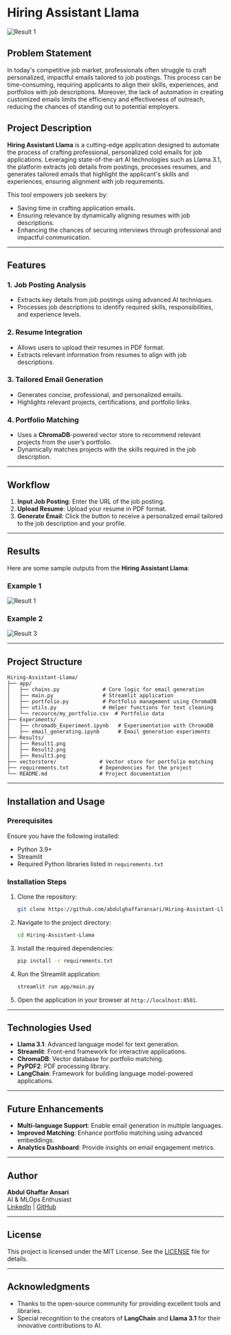 # Hiring Assistant Llama

![Result 1](https://github.com/abdulghaffaransari/Hiring-Assistant-Llama/blob/main/Results/Result1.png)

## Problem Statement
In today's competitive job market, professionals often struggle to craft personalized, impactful emails tailored to job postings. This process can be time-consuming, requiring applicants to align their skills, experiences, and portfolios with job descriptions. Moreover, the lack of automation in creating customized emails limits the efficiency and effectiveness of outreach, reducing the chances of standing out to potential employers.

## Project Description
**Hiring Assistant Llama** is a cutting-edge application designed to automate the process of crafting professional, personalized cold emails for job applications. Leveraging state-of-the-art AI technologies such as Llama 3.1, the platform extracts job details from postings, processes resumes, and generates tailored emails that highlight the applicant's skills and experiences, ensuring alignment with job requirements.

This tool empowers job seekers by:
- Saving time in crafting application emails.
- Ensuring relevance by dynamically aligning resumes with job descriptions.
- Enhancing the chances of securing interviews through professional and impactful communication.

---

## Features
### 1. Job Posting Analysis
- Extracts key details from job postings using advanced AI techniques.
- Processes job descriptions to identify required skills, responsibilities, and experience levels.

### 2. Resume Integration
- Allows users to upload their resumes in PDF format.
- Extracts relevant information from resumes to align with job descriptions.

### 3. Tailored Email Generation
- Generates concise, professional, and personalized emails.
- Highlights relevant projects, certifications, and portfolio links.

### 4. Portfolio Matching
- Uses a **ChromaDB**-powered vector store to recommend relevant projects from the user’s portfolio.
- Dynamically matches projects with the skills required in the job description.

---

## Workflow
1. **Input Job Posting**: Enter the URL of the job posting.
2. **Upload Resume**: Upload your resume in PDF format.
3. **Generate Email**: Click the button to receive a personalized email tailored to the job description and your profile.

---

## Results
Here are some sample outputs from the **Hiring Assistant Llama**:

### Example 1
![Result 1](https://github.com/abdulghaffaransari/Hiring-Assistant-Llama/blob/main/Results/Result1.png)

### Example 2
![Result 3](https://github.com/abdulghaffaransari/Hiring-Assistant-Llama/blob/main/Results/Result3.png)

---

## Project Structure
```
Hiring-Assistant-Llama/
├── app/
│   ├── chains.py              # Core logic for email generation
│   ├── main.py                # Streamlit application
│   ├── portfolio.py           # Portfolio management using ChromaDB
│   ├── utils.py               # Helper functions for text cleaning
│   └── recource/my_portfolio.csv  # Portfolio data
├── Experiments/
│   ├── chromadb_Experiment.ipynb   # Experimentation with ChromaDB
│   ├── email_generating.ipynb      # Email generation experiments
├── Results/
│   ├── Result1.png
│   ├── Result2.png
│   ├── Result3.png
├── vectorstore/              # Vector store for portfolio matching
├── requirements.txt          # Dependencies for the project
└── README.md                 # Project documentation
```

---

## Installation and Usage

### Prerequisites
Ensure you have the following installed:
- Python 3.9+
- Streamlit
- Required Python libraries listed in `requirements.txt`

### Installation Steps
1. Clone the repository:
   ```bash
   git clone https://github.com/abdulghaffaransari/Hiring-Assistant-Llama.git
   ```

2. Navigate to the project directory:
   ```bash
   cd Hiring-Assistant-Llama
   ```

3. Install the required dependencies:
   ```bash
   pip install -r requirements.txt
   ```

4. Run the Streamlit application:
   ```bash
   streamlit run app/main.py
   ```

5. Open the application in your browser at `http://localhost:8501`.

---

## Technologies Used
- **Llama 3.1**: Advanced language model for text generation.
- **Streamlit**: Front-end framework for interactive applications.
- **ChromaDB**: Vector database for portfolio matching.
- **PyPDF2**: PDF processing library.
- **LangChain**: Framework for building language model-powered applications.

---

## Future Enhancements
- **Multi-language Support**: Enable email generation in multiple languages.
- **Improved Matching**: Enhance portfolio matching using advanced embeddings.
- **Analytics Dashboard**: Provide insights on email engagement metrics.

---

## Author
**Abdul Ghaffar Ansari**  
AI & MLOps Enthusiast  
[LinkedIn](https://www.linkedin.com/in/abdulghaffaransari/) | [GitHub](https://github.com/abdulghaffaransari/)

---

## License
This project is licensed under the MIT License. See the [LICENSE](LICENSE) file for details.

---

## Acknowledgments
- Thanks to the open-source community for providing excellent tools and libraries.
- Special recognition to the creators of **LangChain** and **Llama 3.1** for their innovative contributions to AI.

